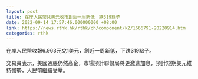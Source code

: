 ```yaml
---
layout: post
title: 在岸人民幣兌美元收市創近一周新低　跌319點子
date: 2022-09-14 17:57:46.000000000 +08:00
link: https://news.rthk.hk/rthk/ch/component/k2/1666791-20220914.htm
categories: rthk
---
```


在岸人民幣收報6.963元兌1美元，創近一周新低，下跌319點子。

交易員表示，美國通脹仍然高企，市場預計聯儲局將更激進加息，預計短期美元維持強勢，人民幣繼續受壓。
